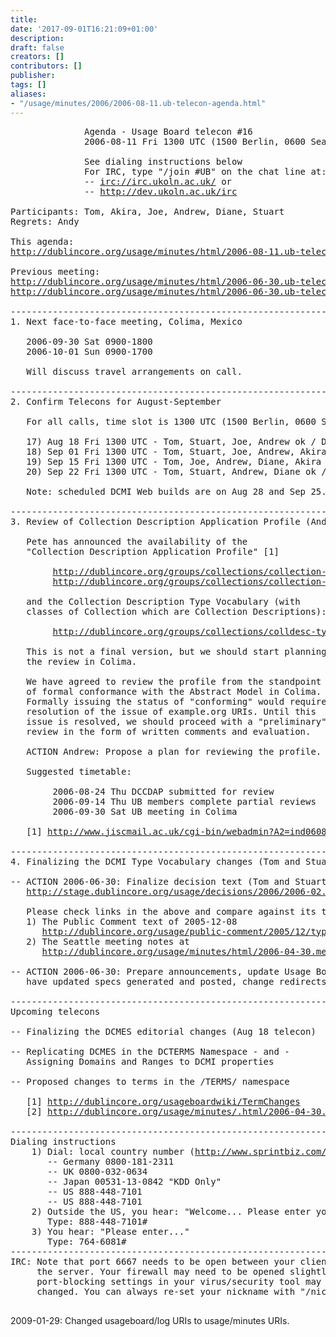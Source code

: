 ```yaml
---
title: 
date: '2017-09-01T16:21:09+01:00'
description: 
draft: false
creators: []
contributors: []
publisher: 
tags: []
aliases:
- "/usage/minutes/2006/2006-08-11.ub-telecon-agenda.html"
---
```


<pre>
              Agenda - Usage Board telecon #16
              2006-08-11 Fri 1300 UTC (1500 Berlin, 0600 Seattle, 2200 Tokyo)

              See dialing instructions below
              For IRC, type "/join #UB" on the chat line at:
              -- <a href="irc://irc.ukoln.ac.uk/">irc://irc.ukoln.ac.uk/</a> or
              -- <a href="http://dev.ukoln.ac.uk/irc">http://dev.ukoln.ac.uk/irc</a>

Participants: Tom, Akira, Joe, Andrew, Diane, Stuart
Regrets: Andy

This agenda: 
<a href="http://dublincore.org/usage/minutes/2006/2006-08-11.ub-telecon-agenda.html">http://dublincore.org/usage/minutes/html/2006-08-11.ub-telecon-agenda.html</a>

Previous meeting: 
<a href="http://dublincore.org/usage/minutes/2006/2006-06-30.ub-telecon-agenda.html">http://dublincore.org/usage/minutes/html/2006-06-30.ub-telecon-agenda.html</a>
<a href="http://dublincore.org/usage/minutes/2006/2006-06-30.ub-telecon-report.html">http://dublincore.org/usage/minutes/html/2006-06-30.ub-telecon-report.html</a>

----------------------------------------------------------------------
1. Next face-to-face meeting, Colima, Mexico

   2006-09-30 Sat 0900-1800
   2006-10-01 Sun 0900-1700

   Will discuss travel arrangements on call.

----------------------------------------------------------------------
2. Confirm Telecons for August-September 
   
   For all calls, time slot is 1300 UTC (1500 Berlin, 0600 Seattle, 2200 Tokyo)

   17) Aug 18 Fri 1300 UTC - Tom, Stuart, Joe, Andrew ok / Diane, Akira, Andy no
   18) Sep 01 Fri 1300 UTC - Tom, Stuart, Joe, Andrew, Akira, Diane ok / Andy unsure
   19) Sep 15 Fri 1300 UTC - Tom, Joe, Andrew, Diane, Akira ok / Stuart no / Andy unsure
   20) Sep 22 Fri 1300 UTC - Tom, Stuart, Andrew, Diane ok / Joe, Akira no / Andy unsure

   Note: scheduled DCMI Web builds are on Aug 28 and Sep 25.

----------------------------------------------------------------------
3. Review of Collection Description Application Profile (Andrew)

   Pete has announced the availability of the 
   "Collection Description Application Profile" [1]

        <a href="http://dublincore.org/groups/collections/collection-ap-summary/2006-08-01/">http://dublincore.org/groups/collections/collection-ap-summary/2006-08-01/</a>
        <a href="http://dublincore.org/groups/collections/collection-application-profile/2006-08-01/">http://dublincore.org/groups/collections/collection-application-profile/2006-08-01/</a>

   and the Collection Description Type Vocabulary (with
   classes of Collection which are Collection Descriptions):

        <a href="http://dublincore.org/groups/collections/colldesc-type/2006-08-01/">http://dublincore.org/groups/collections/colldesc-type/2006-08-01/</a>

   This is not a final version, but we should start planning
   the review in Colima.

   We have agreed to review the profile from the standpoint
   of formal conformance with the Abstract Model in Colima.
   Formally issuing the status of "conforming" would require
   resolution of the issue of example.org URIs. Until this
   issue is resolved, we should proceed with a "preliminary"
   review in the form of written comments and evaluation.

   ACTION Andrew: Propose a plan for reviewing the profile.

   Suggested timetable:

        2006-08-24 Thu DCCDAP submitted for review
        2006-09-14 Thu UB members complete partial reviews
        2006-09-30 Sat UB meeting in Colima

   [1] <a href="http://www.jiscmail.ac.uk/cgi-bin/webadmin?A2=ind0608&amp;L=dc-collections&amp;T=0&amp;P=292">http://www.jiscmail.ac.uk/cgi-bin/webadmin?A2=ind0608&amp;L=dc-collections&amp;T=0&amp;P=292</a>

----------------------------------------------------------------------
4. Finalizing the DCMI Type Vocabulary changes (Tom and Stuart)

-- ACTION 2006-06-30: Finalize decision text (Tom and Stuart)
   <a href="http://stage.dublincore.org/usage/decisions/2006/2006-02.dcmitype-changes.html">http://stage.dublincore.org/usage/decisions/2006/2006-02.dcmitype-changes.html</a>

   Please check links in the above and compare against its two sources:
   1) The Public Comment text of 2005-12-08
      <a href="http://dublincore.org/usage/public-comment/2005/12/type-vocabulary-changes/">http://dublincore.org/usage/public-comment/2005/12/type-vocabulary-changes/</a>
   2) The Seattle meeting notes at
      <a href="http://dublincore.org/usage/minutes/2006/2006-04-30.meeting-notes-final.html">http://dublincore.org/usage/minutes/html/2006-04-30.meeting-notes-final.html</a>

-- ACTION 2006-06-30: Prepare announcements, update Usage Board decision page,
   have updated specs generated and posted, change redirects (Tom)

----------------------------------------------------------------------
Upcoming telecons

-- Finalizing the DCMES editorial changes (Aug 18 telecon)

-- Replicating DCMES in the DCTERMS Namespace - and -
   Assigning Domains and Ranges to DCMI properties

-- Proposed changes to terms in the /TERMS/ namespace

   [1] <a href="http://dublincore.org/usageboardwiki/TermChanges">http://dublincore.org/usageboardwiki/TermChanges</a>
   [2] <a href="http://dublincore.org/usage/minutes/2006/2006-04-30.meeting-notes-final.html">http://dublincore.org/usage/minutes/.html/2006-04-30.meeting-notes-final.html</a>

----------------------------------------------------------------------
Dialing instructions
    1) Dial: local country number (<a href="http://www.sprintbiz.com/intlaudio">http://www.sprintbiz.com/intlaudio</a>)
       -- Germany 0800-181-2311
       -- UK 0800-032-0634
       -- Japan 00531-13-0842 "KDD Only"
       -- US 888-448-7101
       -- US 888-448-7101
    2) Outside the US, you hear: "Welcome... Please enter your 10-digit..."
       Type: 888-448-7101#
    3) You hear: "Please enter..."
       Type: 764-6081#
----------------------------------------------------------------------
IRC: Note that port 6667 needs to be open between your client and
     the server. Your firewall may need to be opened slightly and/or
     port-blocking settings in your virus/security tool may need to be
     changed. You can always re-set your nickname with "/nick YourName".

</pre>2009-01-29: Changed usageboard/log URIs to usage/minutes URIs.
